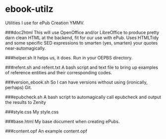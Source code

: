 ebook-utilz
===========

Utilities I use for ePub Creation  YMMV.

###doc2html
This will use OpenOffice and/or LibreOffice to produce pretty darn clean HTML at the backend, fit for our use with ePub.  Uses HTMLTidy and some specific SED expressions to smarten (yes, smarten) your quotes near-automagically.

###helper.sh
It helps us, it does.  Run in your OEPBS directory.

###refent.sh and refent.txt
A bash script and text file to bring up examples of reference entities and their corresponding codes.

###version_ebook.sh
So I can have versions without using (ironically, perhaps) Git.

###epubcheck.sh
A bash script to automagically call epubcheck and output the results to Zenity

###style.css
My style.css

###base.html
My base document when creating ePubs.

###content.opf
An example content.opf

